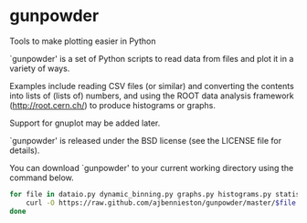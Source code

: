 gunpowder
=========

Tools to make plotting easier in Python

`gunpowder' is a set of Python scripts to read
data from files and plot it in a variety of ways.

Examples include reading CSV files (or similar)
and converting the contents into lists of (lists of)
numbers, and using the ROOT data analysis framework
(http://root.cern.ch/) to produce histograms or graphs.

Support for gnuplot may be added later.

`gunpowder' is released under the BSD license (see
the LICENSE file for details).

You can download `gunpowder' to your current working
directory using the command below.

```sh
for file in dataio.py dynamic_binning.py graphs.py histograms.py statistics.py LICENSE README.md ; do
    curl -O https://raw.github.com/ajbennieston/gunpowder/master/$file
done
```